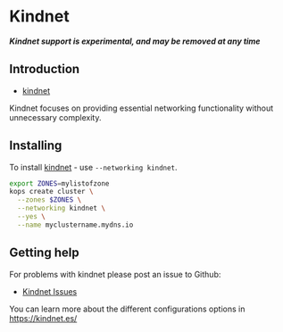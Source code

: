 # Kindnet

***Kindnet support is experimental, and may be removed at any time***

## Introduction

* [kindnet](http://kindnet.es)

Kindnet focuses on providing essential networking functionality without unnecessary complexity.

## Installing

To install [kindnet](https://github.com/aojea/kindnet) - use `--networking kindnet`.

```sh
export ZONES=mylistofzone
kops create cluster \
  --zones $ZONES \
  --networking kindnet \
  --yes \
  --name myclustername.mydns.io
```

## Getting help

For problems with kindnet please post an issue to Github:

- [Kindnet Issues](https://github.com/aojea/kindnet/issues)

You can learn more about the different configurations options in https://kindnet.es/
